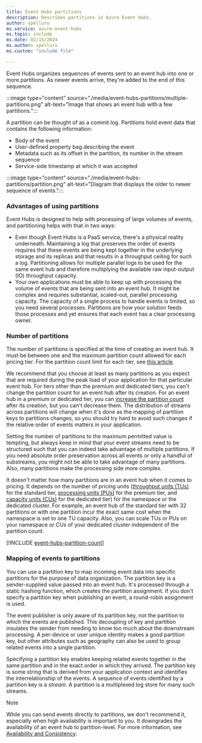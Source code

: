 ```yaml
---
title: Event Hubs partitions
description: Describes partitions in Azure Event Hubs. 
author: spelluru
ms.service: azure-event-hubs
ms.topic: include
ms.date: 02/15/2024
ms.author: spelluru
ms.custom: "include file"

---
```


Event Hubs organizes sequences of events sent to an event hub into one or more partitions. As newer events arrive, they're added to the end of this sequence. 

:::image type="content" source="./media/event-hubs-partitions/multiple-partitions.png" alt-text="Image that shows an event hub with a few partitions.":::

A partition can be thought of as a commit log. Partitions hold event data that contains the following information:

- Body of the event
- User-defined property bag describing the event
- Metadata such as its offset in the partition, its number in the stream sequence
- Service-side timestamp at which it was accepted

:::image type="content" source="./media/event-hubs-partitions/partition.png" alt-text="Diagram that displays the older to newer sequence of events.":::

### Advantages of using partitions
Event Hubs is designed to help with processing of large volumes of events, and partitioning helps with that in two ways:

- Even though Event Hubs is a PaaS service, there's a physical reality underneath. Maintaining a log that preserves the order of events requires that these events are being kept together in the underlying storage and its replicas and that results in a throughput ceiling for such a log. Partitioning allows for multiple parallel logs to be used for the same event hub and therefore multiplying the available raw input-output (IO) throughput capacity.
- Your own applications must be able to keep up with processing the volume of events that are being sent into an event hub. It might be complex and requires substantial, scaled-out, parallel processing capacity. The capacity of a single process to handle events is limited, so you need several processes. Partitions are how your solution feeds those processes and yet ensures that each event has a clear processing owner. 

### Number of partitions
The number of partitions is specified at the time of creating an event hub. It must be between one and the maximum partition count allowed for each pricing tier. For the partition count limit for each tier, see [this article](../event-hubs-quotas.md#basic-vs-standard-vs-premium-vs-dedicated-tiers). 

We recommend that you choose at least as many partitions as you expect that are required during the peak load of your application for that particular event hub. For tiers other than the premium and dedicated tiers, you can't change the partition count for an event hub after its creation. For an event hub in a premium or dedicated tier, you can [increase the partition count](../dynamically-add-partitions.md) after its creation, but you can't decrease them. The distribution of streams across partitions will change when it's done as the mapping of partition keys to partitions changes, so you should try hard to avoid such changes if the relative order of events matters in your application.

Setting the number of partitions to the maximum permitted value is tempting, but always keep in mind that your event streams need to be structured such that you can indeed take advantage of multiple partitions. If you need absolute order preservation across all events or only a handful of substreams, you might not be able to take advantage of many partitions. Also, many partitions make the processing side more complex. 

It doesn't matter how many partitions are in an event hub when it comes to pricing. It depends on the number of pricing units ([throughput units
(TUs)](../event-hubs-scalability.md#throughput-units) for the standard tier, [processing units (PUs)](../event-hubs-scalability.md#processing-units) for the premium tier, and [capacity units (CUs)](../event-hubs-dedicated-overview.md) for the dedicated tier) for the namespace or the dedicated cluster. For example, an event hub of the standard tier with 32 partitions or with one partition incur the exact same cost when the namespace is set to one TU capacity. Also, you can scale TUs or PUs on your namespace or CUs of your dedicated cluster independent of the partition count. 

[!INCLUDE [event-hubs-partition-count](event-hubs-partition-count.md)]

### Mapping of events to partitions
You can use a partition key to map incoming event data into specific partitions for the purpose of data organization. The partition key is a sender-supplied value passed into an event hub. It's processed through a static hashing function, which creates the partition assignment. If you don't specify a partition key when publishing an event, a round-robin assignment is used.

The event publisher is only aware of its partition key, not the partition to which the events are published. This decoupling of key and partition insulates the sender from needing to know too much about the downstream processing. A per-device or user unique identity makes a good partition key, but other attributes such as geography can also be used to group related events into a single partition.

Specifying a partition key enables keeping related events together in the same partition and in the exact order in which they arrived. The partition key is some string that is derived from your application context and identifies the interrelationship of the events. A sequence of events identified by a partition key is a *stream*. A partition is a multiplexed log store for many such streams. 

> [!NOTE]
> While you can send events directly to partitions, we don't recommend it, especially when high availability is important to you. It downgrades the availability of an event hub to partition-level. For more information, see [Availability and Consistency](../event-hubs-availability-and-consistency.md).

